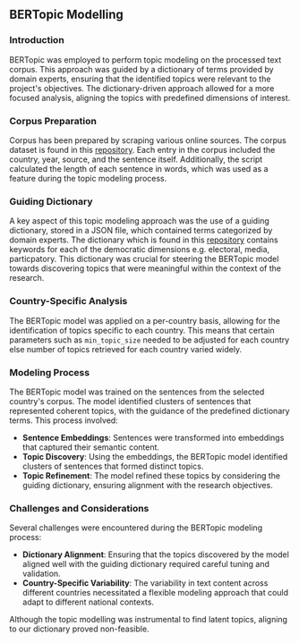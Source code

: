 ## BERTopic Modelling

### Introduction

BERTopic was employed to perform topic modeling on the processed text corpus. This approach was guided by a dictionary of terms provided by domain experts, ensuring that the identified topics were relevant to the project's objectives. The dictionary-driven approach allowed for a more focused analysis, aligning the topics with predefined dimensions of interest.

### Corpus Preparation

Corpus has been prepared by scraping various online sources. The corpus dataset is found in this [repository](https://github.com/backdem/democracy-datasets).
Each entry in the corpus included the country, year, source, and the sentence itself. Additionally, the script calculated the length of each sentence in words, which was used as a feature during the topic modeling process.

### Guiding Dictionary

A key aspect of this topic modeling approach was the use of a guiding dictionary, stored in a JSON file, which contained terms categorized by domain experts.
The dictionary which is found in this [repository](https://github.com/backdem/democracy-datasets) contains keywords for each of the democratic dimensions e.g. electoral, media, particpatory.
This dictionary was crucial for steering the BERTopic model towards discovering topics that were meaningful within the context of the research.

### Country-Specific Analysis

The BERTopic model was applied on a per-country basis, allowing for the identification of topics specific to each country.
This means that certain parameters such as `min_topic_size` needed to be adjusted for each country else number of topics
retrieved for each country varied widely.

### Modeling Process

The BERTopic model was trained on the sentences from the selected country's corpus. The model identified clusters of sentences that represented coherent topics, with the guidance of the predefined dictionary terms. This process involved:

- **Sentence Embeddings**: Sentences were transformed into embeddings that captured their semantic content.
- **Topic Discovery**: Using the embeddings, the BERTopic model identified clusters of sentences that formed distinct topics.
- **Topic Refinement**: The model refined these topics by considering the guiding dictionary, ensuring alignment with the research objectives.

### Challenges and Considerations

Several challenges were encountered during the BERTopic modeling process:

- **Dictionary Alignment**: Ensuring that the topics discovered by the model aligned well with the guiding dictionary required careful tuning and validation.
- **Country-Specific Variability**: The variability in text content across different countries necessitated a flexible modeling approach that could adapt to different national contexts.

Although the topic modelling was instrumental to find latent topics, aligning to our dictionary proved non-feasible.
